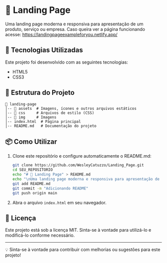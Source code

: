 # 📌 Landing Page

Uma landing page moderna e responsiva para apresentação de um produto, serviço ou empresa.
Caso queira ver a página funcionando acesse: https://landingpageexampleforyou.netlify.app/

## 🚀 Tecnologias Utilizadas

Este projeto foi desenvolvido com as seguintes tecnologias:

- HTML5
- CSS3

## 📂 Estrutura do Projeto

```
📁 landing-page
│-- 📁 assets  # Imagens, ícones e outros arquivos estáticos
│-- 📁 css     # Arquivos de estilo (CSS)
│-- 📁 img     # Imagens
│-- index.html  # Página principal
│-- README.md   # Documentação do projeto
```

## 📦 Como Utilizar

1. Clone este repositório e configure automaticamente o README.md:
   ```bash
   git clone https://github.com/WesleyCatuzzo/Landing_Page.git
   cd SEU_REPOSITORIO
   echo "# 📌 Landing Page" > README.md
   echo "\nUma landing page moderna e responsiva para apresentação de um produto, serviço ou empresa." >> README.md
   git add README.md
   git commit -m "Adicionando README"
   git push origin main
   ```

2. Abra o arquivo `index.html` em seu navegador.

## 📜 Licença

Este projeto está sob a licença MIT. Sinta-se à vontade para utilizá-lo e modificá-lo conforme necessário.

---

💡 Sinta-se à vontade para contribuir com melhorias ou sugestões para este projeto!

